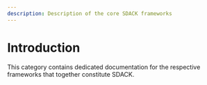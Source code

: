 ```yaml
---
description: Description of the core SDACK frameworks
---
```


# Introduction

This category contains dedicated documentation for the respective frameworks that together constitute SDACK.

